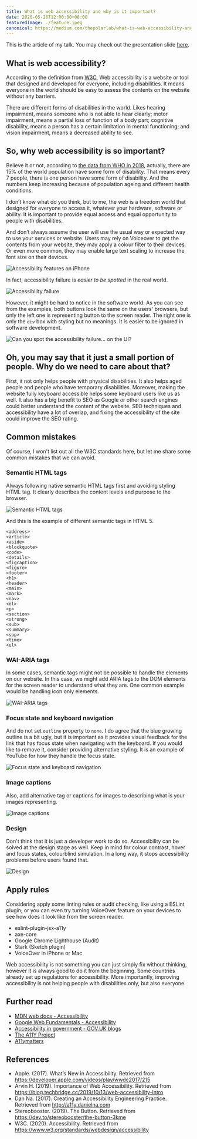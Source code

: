 ```yaml
---
title: What is web accessibility and why is it important?
date: 2020-05-26T12:00:00+08:00
featuredImage: ./feature.jpeg
canonical: https://medium.com/thepolarlab/what-is-web-accessibility-and-why-is-it-important-6207ed0d6884
---
```

This is the article of my talk. You may check out the presentation slide [here](https://github.com/andrewmmc/share/blob/master/20200521-web-accessibility/index.pdf).

## What is web accessibility?

According to the definition from [W3C](https://www.w3.org/standards/webdesign/accessibility), Web accessibility is a website or tool that designed and developed for everyone, including disabilities. It means everyone in the world should be easy to assess the contents on the website without any barriers.

There are different forms of disabilities in the world. Likes hearing impairment, means someone who is not able to hear clearly; motor impairment, means a partial loss of function of a body part; cognitive disability, means a person has a certain limitation in mental functioning; and vision impairment, means a decreased ability to see.

## So, why web accessibility is so important?

Believe it or not, according to [the data from WHO in 2018](https://www.who.int/news-room/fact-sheets/detail/disability-and-health), actually, there are 15% of the world population have some form of disability. That means every 7 people, there is one person have some form of disability. And the numbers keep increasing because of population ageing and different health conditions.

I don’t know what do you think, but to me, the web is a freedom world that designed for everyone to access it, whatever your hardware, software or ability. It is important to provide equal access and equal opportunity to people with disabilities.

And don’t always assume the user will use the usual way or expected way to use your services or website. Users may rely on Voiceover to get the contents from your website, they may apply a colour filter to their devices. Or even more common, they may enable large text scaling to increase the font size on their devices.

![Accessibility features on iPhone](image2.png)

In fact, accessibility failure is *easier to be spotted* in the real world.

![Accessibility failure](image1.png)

However, it might be hard to notice in the software world. As you can see from the examples, both buttons look the same on the users' browsers, but only the left one is representing button to the screen reader. The right one is only the `div` box with styling but no meanings. It is easier to be ignored in software development.

![Can you spot the accessibility failure… on the UI?](image3.png)

## Oh, you may say that it just a small portion of people. Why do we need to care about that?

First, it not only helps people with physical disabilities. It also helps aged people and people who have temporary disabilities. Moreover, making the website fully keyboard accessible helps some keyboard users like us as well. It also has a big benefit to SEO as Google or other search engines could better understand the content of the website. SEO techniques and accessibility have a lot of overlap, and fixing the accessibility of the site could improve the SEO rating.

## Common mistakes

Of course, I won't list out all the W3C standards here, but let me share some common mistakes that we can avoid.

### Semantic HTML tags

Always following native semantic HTML tags first and avoiding styling HTML tag. It clearly describes the content levels and purpose to the browser.

![Semantic HTML tags](image4.png)

And this is the example of different semantic tags in HTML 5.
```
<address>
<article>
<aside>
<blockquote>
<code>
<details>
<figcaption>
<figure>
<footer>
<h1>
<header>
<main>
<mark>
<nav>
<ol>
<p>
<section>
<strong>
<sub>
<summary>
<sup>
<time>
<ul>
```
### WAI-ARIA tags

In some cases, semantic tags might not be possible to handle the elements on our website. In this case, we might add ARIA tags to the DOM elements for the screen reader to understand what they are. One common example would be handling icon only elements.

![WAI-ARIA tags](image5.png)

### Focus state and keyboard navigation

And do not set `outline` property to `none`. I do agree that the blue growing outline is a bit ugly, but it is important as it provides visual feedback for the link that has focus state when navigating with the keyboard. If you would like to remove it, consider providing alternative styling. It is an example of YouTube for how they handle the focus state.

![Focus state and keyboard navigation](image6.png)

### Image captions

Also, add alternative tag or captions for images to describing what is your images representing.

![Image captions](image7.png)

### Design

Don't think that it is just a developer work to do so. Accessibility can be solved at the design stage as well. Keep in mind for colour contrast, hover and focus states, colourblind simulation. In a long way, it stops accessibility problems before users found that.

![Design](image8.png)

## Apply rules

Considering apply some linting rules or audit checking, like using a ESLint plugin; or you can even try turning VoiceOver feature on your devices to see how does it look like from the screen reader.

* eslint-plugin-jsx-a11y
* axe-core
* Google Chrome Lighthouse (Audit)
* Stark (Sketch plugin)
* VoiceOver in iPhone or Mac

Web accessibility is not something you can just simply fix without thinking, however it is always good to do it from the beginning. Some countries already set up regulations for accessibility. More importantly, improving accessibility is not helping people with disabilities only, but also everyone.

## Further read

* [MDN web docs - Accessibility](https://developer.mozilla.org/en-US/docs/Learn/Accessibility)
* [Google Web Fundamentals - Accessibility](https://developers.google.com/web/fundamentals/accessibility)
* [Accessibility in government - GOV.UK blogs](https://accessibility.blog.gov.uk)
* [The A11Y Project](https://a11yproject.com)
* [A11ymatters](https://www.a11ymatters.com)

## References

* Apple. (2017). What’s New in Accessibility. Retrieved from <https://developer.apple.com/videos/play/wwdc2017/215>
* Arvin H. (2019). Importance of Web Accessibility. Retrieved from <https://blog.techbridge.cc/2019/10/13/web-accessibility-intro>
* Dan Na. (2017). Creating an Accessibility Engineering Practice. Retrieved from <http://a11y.danielna.com>
* Stereobooster. (2019). The Button. Retrieved from <https://dev.to/stereobooster/the-button-3kme>
* W3C. (2020). Accessibility. Retrieved from <https://www.w3.org/standards/webdesign/accessibility>